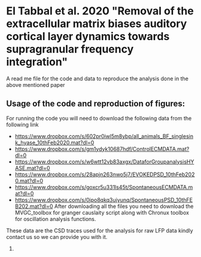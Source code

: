 # El Tabbal et al. 2020 "Removal of the extracellular matrix biases auditory cortical layer dynamics towards supragranular frequency integration"
 
A read me file for the code and data to reproduce the analysis done in the above mentioned paper
 
## Usage of the code and reproduction of figures: 

For running the code you will need to download the following data from the following link 
* https://www.dropbox.com/s/602pr0iwl5m8ybp/all_animals_BF_singlesink_hyase_10thFeb2020.mat?dl=0
* https://www.dropbox.com/s/gm1ydyk10687hdf/ControlECMDATA.mat?dl=0
* https://www.dropbox.com/s/w6wtt12vb83axgx/DataforGroupanalysisHYASE.mat?dl=0
* https://www.dropbox.com/s/28apjn263nwo5j7/EVOKEDPSD_10thFeb2020.mat?dl=0
* https://www.dropbox.com/s/goxcr5u331ls45t/SpontaneousECMDATA.mat?dl=0
* https://www.dropbox.com/s/0jpo8qkq3ujyunq/SpontaneousPSD_10thFEB202.mat?dl=0
After downloading all the files you need to download the MVGC_toolbox for granger causlaity script along with Chronux toolbox for oscillation analysis functions. 

These data are the CSD traces used for the analysis for raw LFP data kindly contact us so we can provide you with it. 

1) 

